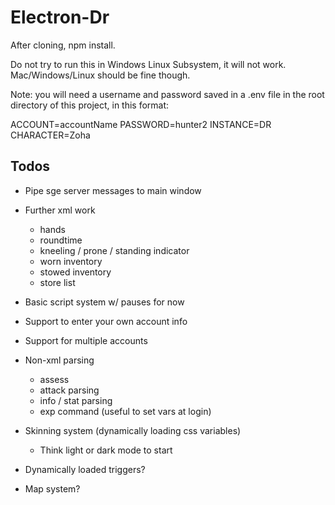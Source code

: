 # Electron-Dr

After cloning, npm install.

Do not try to run this in Windows Linux Subsystem, it will not work. Mac/Windows/Linux should be fine though.

Note: you will need a username and password saved in a .env file in the root directory of this project, in this format:

ACCOUNT=accountName
PASSWORD=hunter2
INSTANCE=DR
CHARACTER=Zoha

## Todos

- Pipe sge server messages to main window

- Further xml work
  - hands
  - roundtime
  - kneeling / prone / standing indicator
  - worn inventory
  - stowed inventory
  - store list

- Basic script system w/ pauses for now

- Support to enter your own account info
- Support for multiple accounts

- Non-xml parsing
  - assess
  - attack parsing
  - info / stat parsing
  - exp command (useful to set vars at login)

- Skinning system (dynamically loading css variables)
  - Think light or dark mode to start

- Dynamically loaded triggers?

- Map system?
